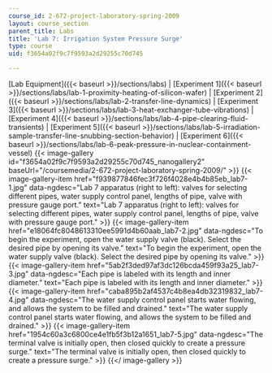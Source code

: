 ```yaml
---
course_id: 2-672-project-laboratory-spring-2009
layout: course_section
parent_title: Labs
title: 'Lab 7: Irrigation System Pressure Surge'
type: course
uid: f3654a02f9c7f9593a2d29255c70d745

---
```


[Lab Equipment]({{< baseurl >}}/sections/labs) | [Experiment 1]({{< baseurl >}}/sections/labs/lab-1-proximity-heating-of-silicon-wafer) | [Experiment 2]({{< baseurl >}}/sections/labs/lab-2-transfer-line-dynamics) | [Experiment 3]({{< baseurl >}}/sections/labs/lab-3-heat-exchanger-tube-vibrations) | [Experiment 4]({{< baseurl >}}/sections/labs/lab-4-pipe-clearing-fluid-transients) | [Experiment 5]({{< baseurl >}}/sections/labs/lab-5-irradiation-sample-transfer-line-snubbing-section-behavior) | [Experiment 6]({{< baseurl >}}/sections/labs/lab-6-peak-pressure-in-nuclear-containment-vessel)
{{< image-gallery id="f3654a02f9c7f9593a2d29255c70d745_nanogallery2" baseUrl="/coursemedia/2-672-project-laboratory-spring-2009/" >}}
{{< image-gallery-item href="f939877846fec3f726f4028e4b4b85eb_lab7-1.jpg" data-ngdesc="Lab 7 apparatus (right to left): valves for selecting different pipes, water supply control panel, lengths of pipe, valve with pressure gauge port." text="Lab 7 apparatus (right to left): valves for selecting different pipes, water supply control panel, lengths of pipe, valve with pressure gauge port." >}}
{{< image-gallery-item href="e18064fc8048613310ee5991d4b60aab_lab7-2.jpg" data-ngdesc="To begin the experiment, open the water supply valve (black). Select the desired pipe by opening its valve." text="To begin the experiment, open the water supply valve (black). Select the desired pipe by opening its valve." >}}
{{< image-gallery-item href="5ab2f3ded97af3dc126bcda459f93a25_lab7-3.jpg" data-ngdesc="Each pipe is labeled with its length and inner diameter." text="Each pipe is labeled with its length and inner diameter." >}}
{{< image-gallery-item href="caba895b2af4537c4b8ea4db32319832_lab7-4.jpg" data-ngdesc="The water supply control panel starts water flowing, and allows the system to be filled and drained." text="The water supply control panel starts water flowing, and allows the system to be filled and drained." >}}
{{< image-gallery-item href="1954c60a3c6800ce4e1fb5f3b12a1651_lab7-5.jpg" data-ngdesc="The terminal valve is initially open, then closed quickly to create a pressure surge." text="The terminal valve is initially open, then closed quickly to create a pressure surge." >}}
{{</ image-gallery >}}
